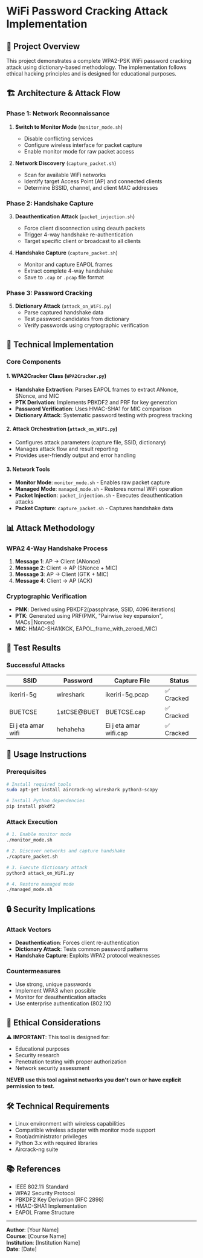 # WiFi Password Cracking Attack Implementation

## 🎯 Project Overview
This project demonstrates a complete WPA2-PSK WiFi password cracking attack using dictionary-based methodology. The implementation follows ethical hacking principles and is designed for educational purposes.

## 🏗️ Architecture & Attack Flow

### Phase 1: Network Reconnaissance
1. **Switch to Monitor Mode** (`monitor_mode.sh`)
   - Disable conflicting services
   - Configure wireless interface for packet capture
   - Enable monitor mode for raw packet access

2. **Network Discovery** (`capture_packet.sh`)
   - Scan for available WiFi networks
   - Identify target Access Point (AP) and connected clients
   - Determine BSSID, channel, and client MAC addresses

### Phase 2: Handshake Capture
3. **Deauthentication Attack** (`packet_injection.sh`)
   - Force client disconnection using deauth packets
   - Trigger 4-way handshake re-authentication
   - Target specific client or broadcast to all clients

4. **Handshake Capture** (`capture_packet.sh`)
   - Monitor and capture EAPOL frames
   - Extract complete 4-way handshake
   - Save to `.cap` or `.pcap` file format

### Phase 3: Password Cracking
5. **Dictionary Attack** (`attack_on_WiFi.py`)
   - Parse captured handshake data
   - Test password candidates from dictionary
   - Verify passwords using cryptographic verification

## 🔧 Technical Implementation

### Core Components

#### 1. WPA2Cracker Class (`WPA2Cracker.py`)
- **Handshake Extraction**: Parses EAPOL frames to extract ANonce, SNonce, and MIC
- **PTK Derivation**: Implements PBKDF2 and PRF for key generation
- **Password Verification**: Uses HMAC-SHA1 for MIC comparison
- **Dictionary Attack**: Systematic password testing with progress tracking

#### 2. Attack Orchestration (`attack_on_WiFi.py`)
- Configures attack parameters (capture file, SSID, dictionary)
- Manages attack flow and result reporting
- Provides user-friendly output and error handling

#### 3. Network Tools
- **Monitor Mode**: `monitor_mode.sh` - Enables raw packet capture
- **Managed Mode**: `managed_mode.sh` - Restores normal WiFi operation
- **Packet Injection**: `packet_injection.sh` - Executes deauthentication attacks
- **Packet Capture**: `capture_packet.sh` - Captures handshake data

## 📊 Attack Methodology

### WPA2 4-Way Handshake Process
1. **Message 1**: AP → Client (ANonce)
2. **Message 2**: Client → AP (SNonce + MIC)
3. **Message 3**: AP → Client (GTK + MIC)
4. **Message 4**: Client → AP (ACK)

### Cryptographic Verification
- **PMK**: Derived using PBKDF2(passphrase, SSID, 4096 iterations)
- **PTK**: Generated using PRF(PMK, "Pairwise key expansion", MACs||Nonces)
- **MIC**: HMAC-SHA1(KCK, EAPOL_frame_with_zeroed_MIC)

## 🎯 Test Results

### Successful Attacks
| SSID | Password | Capture File | Status |
|------|----------|--------------|--------|
| ikeriri-5g | wireshark | ikeriri-5g.pcap | ✅ Cracked |
| BUETCSE | 1stCSE@BUET | BUETCSE.cap | ✅ Cracked |
| Ei j eta amar wifi | hehaheha | Ei j eta amar wifi.cap | ✅ Cracked |

## 🚀 Usage Instructions

### Prerequisites
```bash
# Install required tools
sudo apt-get install aircrack-ng wireshark python3-scapy

# Install Python dependencies
pip install pbkdf2
```

### Attack Execution
```bash
# 1. Enable monitor mode
./monitor_mode.sh

# 2. Discover networks and capture handshake
./capture_packet.sh

# 3. Execute dictionary attack
python3 attack_on_WiFi.py

# 4. Restore managed mode
./managed_mode.sh
```

## 🔒 Security Implications

### Attack Vectors
- **Deauthentication**: Forces client re-authentication
- **Dictionary Attack**: Tests common password patterns
- **Handshake Capture**: Exploits WPA2 protocol weaknesses

### Countermeasures
- Use strong, unique passwords
- Implement WPA3 when possible
- Monitor for deauthentication attacks
- Use enterprise authentication (802.1X)

## 📝 Ethical Considerations

⚠️ **IMPORTANT**: This tool is designed for:
- Educational purposes
- Security research
- Penetration testing with proper authorization
- Network security assessment

**NEVER use this tool against networks you don't own or have explicit permission to test.**

## 🛠️ Technical Requirements

- Linux environment with wireless capabilities
- Compatible wireless adapter with monitor mode support
- Root/administrator privileges
- Python 3.x with required libraries
- Aircrack-ng suite

## 📚 References

- IEEE 802.11i Standard
- WPA2 Security Protocol
- PBKDF2 Key Derivation (RFC 2898)
- HMAC-SHA1 Implementation
- EAPOL Frame Structure

---

**Author**: [Your Name]  
**Course**: [Course Name]  
**Institution**: [Institution Name]  
**Date**: [Date]